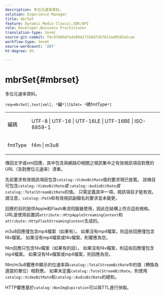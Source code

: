```yaml
---
description: 多位元速率資料。
solution: Experience Manager
title: mbrSet
feature: Dynamic Media Classic,SDK/API
role: Developer,Business Practitioner
translation-type: tm+mt
source-git-commit: f6c97606d7a4209427316d7367013ad9585a5cae
workflow-type: tm+mt
source-wordcount: '267'
ht-degree: 0%

---
```



# mbrSet{#mbrset}

多位元速率資料。

`req=mbrSet[,text|xml[, *`編`*]][&fmt= *`碼fmtType`*]`

<table id="simpletable_D2B8704E09B34337870A257CD7CB5C56"> 
 <tr class="strow"> 
  <td class="stentry"> <p><span class="codeph"><span class="varname"> 編碼</span></span> </p> </td> 
  <td class="stentry"> <p><span class="codeph"> UTF-8 | UTF-16 | UTF-16LE | UTF-16BE | ISO-8859-1</span> </p></td> 
 </tr> 
 <tr class="strow"> 
  <td class="stentry"> <p><span class="codeph"><span class="varname"> fmtType</span></span> </p></td> 
  <td class="stentry"> <p><span class="codeph"> f4m | m3u8</span> </p></td> 
 </tr> 
</table>

傳回文字或xml回應，其中包含與網路ID相關之視訊集中之有效視訊項目對應的URL（及對應位元速率）清單。

先前要求有效視訊項目包含`catalog::VideoBitRate`值的要求現已放寬。 該條目可包含&#x200B;`catalog::VideoBitRate`*或* `catalog::AudioBitRate`*或* `catalog::TotalStreamBitRate`的值。 只需定義其中一項，視訊項目才能有效。 請注意，`catalog::Path`和有效視訊副檔名的要求並未變更。

回應的目的是供Apple和Flash串流伺服器使用，因此在結構上符合這些規格。 URL是使用前置詞`attribute::HttpAppleStreamingContext`和`attribute::HttpFlashStreamingContext`生成的。

m3u8回應僅包含mp4檔案（如果有）。 如果沒有mp4檔案，則這些回應僅包含f4v檔案。 如果沒有mp4檔案或f4v檔案，則響應為空。

f4m回應只包含f4v檔案（如果有的話）。 如果沒有f4v檔案，則這些回應僅包含mp4檔案。 如果沒有f4v檔案或mp4檔案，則回應為空。

f4m/m3u8響應中顯示的位速率與`catalog::TotalStreamBitRate`中的值（轉換為適當的單位）相對應。 如果未定義`catalog::TotalStreamBitRate`，則使用`catalog::VideoBitRate`和`catalog::AudioBitRate`的總和。

HTTP響應基於`catalog::NonImgExpiration`可以與TTL進行快取。
